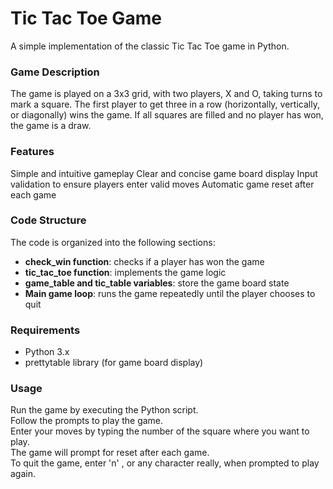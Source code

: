 # Tic Tac Toe Game
A simple implementation of the classic Tic Tac Toe game in Python.

### Game Description
The game is played on a 3x3 grid, with two players, X and O, taking turns to mark a square.
The first player to get three in a row (horizontally, vertically, or diagonally) wins the game. If all squares are filled and no player has won, the game is a draw.

### Features
Simple and intuitive gameplay
Clear and concise game board display
Input validation to ensure players enter valid moves
Automatic game reset after each game

### Code Structure

The code is organized into the following sections:

* **check_win function**: checks if a player has won the game  
* **tic_tac_toe function**: implements the game logic  
* **game_table and tic_table variables**: store the game board state  
* **Main game loop**: runs the game repeatedly until the player chooses to quit

### Requirements

* Python 3.x
* prettytable library (for game board display)

### Usage

Run the game by executing the Python script.  
Follow the prompts to play the game.  
Enter your moves by typing the number of the square where you want to play.  
The game will prompt for reset after each game.  
To quit the game, enter 'n' , or any character really, when prompted to play again.  
